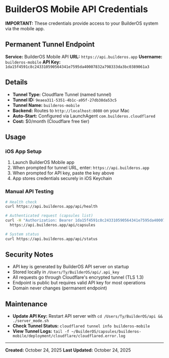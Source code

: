 # BuilderOS Mobile API Credentials

**IMPORTANT:** These credentials provide access to your BuilderOS system via the mobile app.

## Permanent Tunnel Endpoint

**Service:** BuilderOS Mobile API
**URL:** `https://api.builderos.app`
**Username:** `builderos-mobile`
**API Key:** `1da15f4591c8c243310590564341e7595da40007832a798333da3bc0389061a3`

## Details

- **Tunnel Type:** Cloudflare Tunnel (named tunnel)
- **Tunnel ID:** `9eaea311-5351-4b1c-a95f-27db38da53c5`
- **Tunnel Name:** `builderos-mobile`
- **Backend:** Routes to `http://localhost:8080` on your Mac
- **Auto-Start:** Configured via LaunchAgent `com.builderos.cloudflared`
- **Cost:** $0/month (Cloudflare free tier)

## Usage

### iOS App Setup
1. Launch BuilderOS Mobile app
2. When prompted for tunnel URL, enter: `https://api.builderos.app`
3. When prompted for API key, paste the key above
4. App stores credentials securely in iOS Keychain

### Manual API Testing
```bash
# Health check
curl https://api.builderos.app/api/health

# Authenticated request (capsules list)
curl -H "Authorization: Bearer 1da15f4591c8c243310590564341e7595da40007832a798333da3bc0389061a3" \
  https://api.builderos.app/api/capsules

# System status
curl https://api.builderos.app/api/status
```

## Security Notes

- API key is generated by BuilderOS API server on startup
- Stored locally in `/Users/Ty/BuilderOS/api/.api_key`
- All requests go through Cloudflare's encrypted tunnel (TLS 1.3)
- Endpoint is public but requires valid API key for most operations
- Domain never changes (permanent endpoint)

## Maintenance

- **Update API Key:** Restart API server with `cd /Users/Ty/BuilderOS/api && ./server_mode.sh`
- **Check Tunnel Status:** `cloudflared tunnel info builderos-mobile`
- **View Tunnel Logs:** `tail -f ~/BuilderOS/capsules/builderos-mobile/deployment/cloudflare/cloudflared.error.log`

---
**Created:** October 24, 2025
**Last Updated:** October 24, 2025
